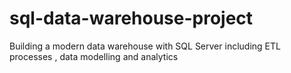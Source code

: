 # sql-data-warehouse-project
Building a modern data warehouse with SQL Server including ETL processes , data modelling and analytics
